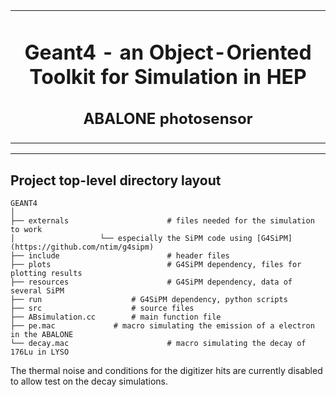 <table align="center"><tr><td align="center" width="9999">

# Geant4 - an Object-Oriented Toolkit for Simulation in HEP
## ABALONE photosensor

</td></tr></table>

----------------------------------------------------------------------------------------------------------------------------------------------------------------

## Project top-level directory layout

    GEANT4
    │  
    ├── externals                      # files needed for the simulation to work 
    │					└── especially the SiPM code using [G4SiPM](https://github.com/ntim/g4sipm)
    ├── include                        # header files
    ├── plots                          # G4SiPM dependency, files for plotting results
    ├── resources                      # G4SiPM dependency, data of several SiPM
    ├── run			           # G4SiPM dependency, python scripts
    ├── src			           # source files
    ├── ABsimulation.cc		   # main function file
    ├── pe.mac			   # macro simulating the emission of a electron in the ABALONE
    └── decay.mac                      # macro simulating the decay of 176Lu in LYSO

The thermal noise and conditions for the digitizer hits are currently disabled to allow test on the decay simulations.

